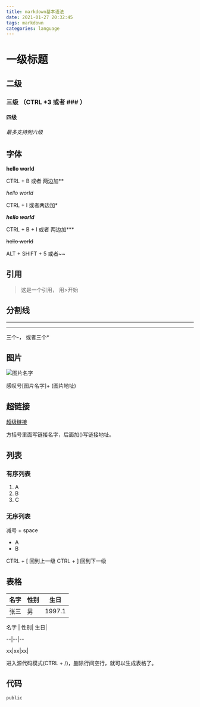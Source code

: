 ```yaml
---
title: markdown基本语法
date: 2021-01-27 20:32:45
tags: markdown
categories: language
---
```


# 一级标题

## 二级

### 三级 （CTRL +3 或者 ### ）

#### 四级

###### 最多支持到六级



## 字体

**hello world**

CTRL + B 或者 两边加**

*hello world*

CTRL + I 或者两边加* 

***hello world***

CTRL + B + I 或者 两边加***

~~hello world~~

ALT + SHIFT + 5  或者~~ 



## 引用

> 这是一个引用， 用>开始 



## 分割线

---

***

三个-， 或者三个*



## 图片

![图片名字](https://www.w3schools.com/images/w3schools_green.jpg)

感叹号[图片名字]+ (图片地址)



## 超链接

[超级链接](https://kubernetes.io/docs/concepts/services-networking/service/#ips-and-vips)

方括号里面写链接名字，后面加()写链接地址。

## 列表

### 有序列表

1. A
2. B
3. C

### 无序列表

减号 + space

- A
- B

CTRL + [  回到上一级
CTRL + ]  回到下一级



## 表格

| 名字 | 性别 | 生日   |
| ---- | ---- | ------ |
| 张三 | 男   | 1997.1 |

名字 | 性别| 生日|

--|--|--

xx|xx|xx|

进入源代码模式(CTRL + /)，删除行间空行，就可以生成表格了。

## 代码

```shell
public
```

